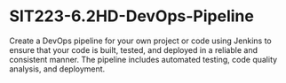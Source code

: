 # SIT223-6.2HD-DevOps-Pipeline
Create a DevOps pipeline for your own project or code using Jenkins to 
ensure that your code is built, tested, and deployed in a reliable and consistent manner. The 
pipeline includes automated testing, code quality analysis, and deployment. 
